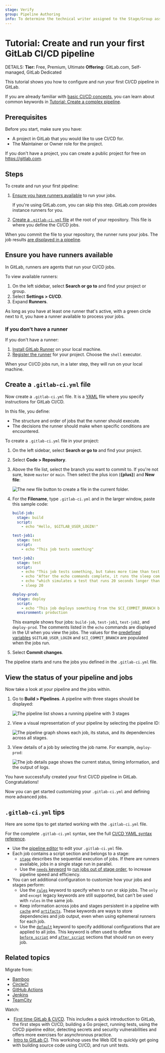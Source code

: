 ```yaml
---
stage: Verify
group: Pipeline Authoring
info: To determine the technical writer assigned to the Stage/Group associated with this page, see https://handbook.gitlab.com/handbook/product/ux/technical-writing/#assignments
---
```


# Tutorial: Create and run your first GitLab CI/CD pipeline

DETAILS:
**Tier:** Free, Premium, Ultimate
**Offering:** GitLab.com, Self-managed, GitLab Dedicated

This tutorial shows you how to configure and run your first CI/CD pipeline in GitLab.

If you are already familiar with [basic CI/CD concepts](../index.md), you can learn about
common keywords in [Tutorial: Create a complex pipeline](tutorial.md).

## Prerequisites

Before you start, make sure you have:

- A project in GitLab that you would like to use CI/CD for.
- The Maintainer or Owner role for the project.

If you don't have a project, you can create a public project for free on <https://gitlab.com>.

## Steps

To create and run your first pipeline:

1. [Ensure you have runners available](#ensure-you-have-runners-available) to run your jobs.

   If you're using GitLab.com, you can skip this step. GitLab.com provides instance runners for you.

1. [Create a `.gitlab-ci.yml` file](#create-a-gitlab-ciyml-file)
   at the root of your repository. This file is where you define the CI/CD jobs.

When you commit the file to your repository, the runner runs your jobs.
The job results [are displayed in a pipeline](#view-the-status-of-your-pipeline-and-jobs).

## Ensure you have runners available

In GitLab, runners are agents that run your CI/CD jobs.

To view available runners:

1. On the left sidebar, select **Search or go to** and find your project or group.
1. Select **Settings > CI/CD**.
1. Expand **Runners**.

As long as you have at least one runner that's active, with a green circle next to it,
you have a runner available to process your jobs.

### If you don't have a runner

If you don't have a runner:

1. [Install GitLab Runner](https://docs.gitlab.com/runner/install/) on your local machine.
1. [Register the runner](https://docs.gitlab.com/runner/register/) for your project.
   Choose the `shell` executor.

When your CI/CD jobs run, in a later step, they will run on your local machine.

## Create a `.gitlab-ci.yml` file

Now create a `.gitlab-ci.yml` file. It is a [YAML](https://en.wikipedia.org/wiki/YAML) file where
you specify instructions for GitLab CI/CD.

In this file, you define:

- The structure and order of jobs that the runner should execute.
- The decisions the runner should make when specific conditions are encountered.

To create a `.gitlab-ci.yml` file in your project:

1. On the left sidebar, select **Search or go to** and find your project.
1. Select **Code > Repository**.
1. Above the file list, select the branch you want to commit to.
   If you're not sure, leave `master` or `main`.
   Then select the plus icon (**{plus}**) and **New file**:

   ![The new file button to create a file in the current folder.](img/new_file_v13_6.png)

1. For the **Filename**, type `.gitlab-ci.yml` and in the larger window,
   paste this sample code:

   ```yaml
   build-job:
     stage: build
     script:
       - echo "Hello, $GITLAB_USER_LOGIN!"

   test-job1:
     stage: test
     script:
       - echo "This job tests something"

   test-job2:
     stage: test
     script:
       - echo "This job tests something, but takes more time than test-job1."
       - echo "After the echo commands complete, it runs the sleep command for 20 seconds"
       - echo "which simulates a test that runs 20 seconds longer than test-job1"
       - sleep 20

   deploy-prod:
     stage: deploy
     script:
       - echo "This job deploys something from the $CI_COMMIT_BRANCH branch."
     environment: production
   ```

   This example shows four jobs: `build-job`, `test-job1`, `test-job2`, and `deploy-prod`.
   The comments listed in the `echo` commands are displayed in the UI when you view the jobs.
   The values for the [predefined variables](../variables/predefined_variables.md)
   `$GITLAB_USER_LOGIN` and `$CI_COMMIT_BRANCH` are populated when the jobs run.

1. Select **Commit changes**.

The pipeline starts and runs the jobs you defined in the `.gitlab-ci.yml` file.

## View the status of your pipeline and jobs

Now take a look at your pipeline and the jobs within.

1. Go to **Build > Pipelines**. A pipeline with three stages should be displayed:

   ![The pipeline list shows a running pipeline with 3 stages](img/three_stages_v13_6.png)

1. View a visual representation of your pipeline by selecting the pipeline ID:

   ![The pipeline graph shows each job, its status, and its dependencies across all stages.](img/pipeline_graph_v13_6.png)

1. View details of a job by selecting the job name. For example, `deploy-prod`:

   ![The job details page shows the current status, timing information, and the output of logs.](img/job_details_v13_6.png)

You have successfully created your first CI/CD pipeline in GitLab. Congratulations!

Now you can get started customizing your `.gitlab-ci.yml` and defining more advanced jobs.

## `.gitlab-ci.yml` tips

Here are some tips to get started working with the `.gitlab-ci.yml` file.

For the complete `.gitlab-ci.yml` syntax, see the full [CI/CD YAML syntax reference](../yaml/index.md).

- Use the [pipeline editor](../pipeline_editor/index.md) to edit your `.gitlab-ci.yml` file.
- Each job contains a script section and belongs to a stage:
  - [`stage`](../yaml/index.md#stage) describes the sequential execution of jobs.
    If there are runners available, jobs in a single stage run in parallel.
  - Use the [`needs` keyword](../yaml/index.md#needs) to [run jobs out of stage order](../yaml/needs.md),
    to increase pipeline speed and efficiency.
- You can set additional configuration to customize how your jobs and stages perform:
  - Use the [`rules`](../yaml/index.md#rules) keyword to specify when to run or skip jobs.
    The `only` and `except` legacy keywords are still supported, but can't be used
    with `rules` in the same job.
  - Keep information across jobs and stages persistent in a pipeline with [`cache`](../yaml/index.md#cache)
    and [`artifacts`](../yaml/index.md#artifacts). These keywords are ways to store
    dependencies and job output, even when using ephemeral runners for each job.
  - Use the [`default`](../yaml/index.md#default) keyword to specify additional
    configurations that are applied to all jobs. This keyword is often used to define
    [`before_script`](../yaml/index.md#before_script) and [`after_script`](../yaml/index.md#after_script)
    sections that should run on every job.

## Related topics

Migrate from:

- [Bamboo](../migration/bamboo.md)
- [CircleCI](../migration/circleci.md)
- [GitHub Actions](../migration/github_actions.md)
- [Jenkins](../migration/jenkins.md)
- [TeamCity](../migration/teamcity.md)

Watch:

- <i class="fa fa-youtube-play youtube" aria-hidden="true"></i>&nbsp;[First time GitLab & CI/CD](https://www.youtube.com/watch?v=kTNfi5z6Uvk&t=553s).
  This includes a quick introduction to GitLab, the first steps with CI/CD, building a Go project,
  running tests, using the CI/CD pipeline editor, detecting secrets and security vulnerabilities
  and offers more exercises for asynchronous practice.
- <i class="fa fa-youtube-play youtube" aria-hidden="true"></i>&nbsp;[Intro to GitLab CI](https://www.youtube.com/watch?v=l5705U8s_nQ&t=358s).
  This workshop uses the Web IDE to quickly get going with building source code using CI/CD,
  and run unit tests.
